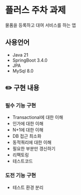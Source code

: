# 플러스 주차 과제
물품을 등록하고 대여 서비스를 하는 앱

## 사용언어 
- Java 21
- SpringBoot 3.4.0
- JPA
- MySql 8.0
 
## ✏️ 구현 내용
### 필수 기능 구현
- Transactional에 대한 이해
- 인가에 대한 이해
- N+1에 대한 이해
- DB 접근 최소화
- 동적쿼리에 대한 이해
- 필요한 부분만 갱신하기
- 리팩토링
- 테스트코드
 
### 도전 기능 구현
- 테스트 환경 분리
